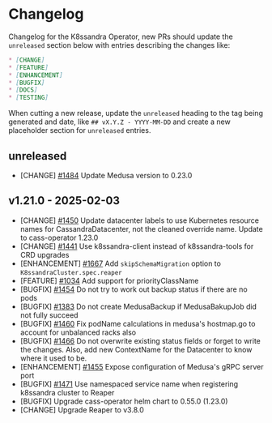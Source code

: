 # Changelog

Changelog for the K8ssandra Operator, new PRs should update the `unreleased` section below with entries describing the changes like:

```markdown
* [CHANGE]
* [FEATURE]
* [ENHANCEMENT]
* [BUGFIX]
* [DOCS]
* [TESTING]
```

When cutting a new release, update the `unreleased` heading to the tag being generated and date, like `## vX.Y.Z - YYYY-MM-DD` and create a new placeholder section for  `unreleased` entries.

## unreleased

* [CHANGE] [#1484](https://github.com/k8ssandra/k8ssandra-operator/issues/1484) Update Medusa version to 0.23.0

## v1.21.0 - 2025-02-03

* [CHANGE] [#1450](https://github.com/k8ssandra/k8ssandra-operator/issues/1450) Update datacenter labels to use Kubernetes resource names for CassandraDatacenter, not the cleaned override name. Update to cass-operator 1.23.0
* [CHANGE] [#1441](https://github.com/k8ssandra/k8ssandra-operator/issues/1441) Use k8ssandra-client instead of k8ssandra-tools for CRD upgrades
* [ENHANCEMENT] [#1667](https://github.com/k8ssahttps://github.com/k8ssandra/k8ssandra/issues/1667) Add `skipSchemaMigration` option to `K8ssandraCluster.spec.reaper`
* [FEATURE] [#1034](https://github.com/k8ssandra/k8ssandra-operator/issues/1034) Add support for priorityClassName
* [BUGFIX] [#1454](https://github.com/k8ssandra/k8ssandra-operator/issues/1454) Do not try to work out backup status if there are no pods
* [BUGFIX] [#1383](https://github.com/k8ssandra/k8ssandra-operator/issues/1383) Do not create MedusaBackup if MedusaBakupJob did not fully succeed
* [BUGFIX] [#1460](https://github.com/k8ssandra/k8ssandra-operator/issues/1460) Fix podName calculations in medusa's hostmap.go to account for unbalanced racks also
* [BUGFIX] [#1466](https://github.com/k8ssandra/k8ssandra-operator/issues/1466) Do not overwrite existing status fields or forget to write the changes. Also, add new ContextName for the Datacenter to know where it used to be. 
* [ENHANCEMENT] [#1455](https://github.com/k8ssandra/k8ssandra-operator/issues/1455) Expose configuration of Medusa's gRPC server port
* [BUGFIX] [#1471](https://github.com/k8ssandra/k8ssandra-operator/issues/1471) Use namespaced service name when registering k8ssandra cluster to Reaper
* [BUGFIX] Upgrade cass-operator helm chart to 0.55.0 (1.23.0)
* [CHANGE] Upgrade Reaper to v3.8.0
